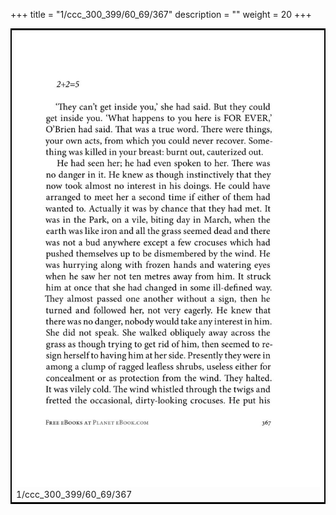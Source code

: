 +++
title = "1/ccc_300_399/60_69/367"
description = ""
weight = 20
+++

<table style="border:2px solid black;max-width:800px;max-height:800px;" 
><tr><td><img class="center-fit-jpg"
src="/jpg_/out_jpg_1984__367.jpg"  >1/ccc_300_399/60_69/367</img></td></tr></table>